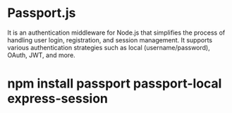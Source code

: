 # Passport.js 
It is an authentication middleware for Node.js that simplifies the process of handling user login, registration, and session management. It supports various authentication strategies such as local (username/password), OAuth, JWT, and more.

# npm install passport passport-local express-session
